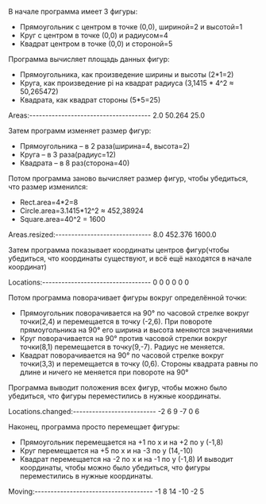 В начале программа имеет 3 фигуры:
- Прямоугольник с центром в точке (0,0), шириной=2 и высотой=1
- Круг с центром в точке (0,0) и радиусом=4
- Квадрат центром в точке (0,0) и стороной=5

Программа вычисляет площадь данных фигур:
- Прямоугольника, как произведение ширины и высоты (2*1=2)
- Круга, как произведение pi на квадрат радиуса (3,1415 * 4^2 ≈ 50,265472)
- Квадрата, как квадрат стороны (5*5=25)

Areas:--------------------------------------
2.0
50.264
25.0

Затем программ изменяет размер фигур:
- Прямоугольника – в 2 раза(ширина=4, высота=2)
- Круга – в 3 раза(радиус=12)
- Квадрата – в 8 раз(сторона=40)

Потом программа заново вычисляет размер фигур, чтобы убедиться, что размер изменился:
- Rect.area=4*2=8
- Circle.area=3.1415*12^2 ≈ 452,38924
- Square.area=40^2 = 1600

Areas.resized:------------------------------
8.0
452.376
1600.0

Затем программа показывает координаты центров фигур(чтобы убедиться, что координаты существуют, и всё ещё находятся в начале координат)

Locations:----------------------------------
0 0
0 0
0 0

Потом программа поворачивает фигуры вокруг определённой точки:
- Прямоугольник поворачивается на 90° по часовой стрелке вокруг точки(2,4) и перемещается в точку (-2,6). При повороте прямоугольника на 90° его ширина и высота меняются значениями
- Круг поворачивается на 90° против часовой стрелки вокруг точки(8,1)  перемещается в точку(9,-7). Радиус не меняется.
- Квадрат поворачивается на 90° по часовой стрелке вокруг точки(3,3) и перемещается в точку (0,6). Стороны квадрата равны по длине и ничего не меняется при повороте на 90°

Программа выводит положения всех фигур, чтобы можно было убедиться, что фигуры переместились в нужные координаты.

Locations.changed:--------------------------
-2 6
9 -7
0 6

Наконец, программа просто перемещает фигуры:
- Прямоугольник перемещается на +1 по х и на +2 по у (-1,8)
- Круг перемещается на +5 по х и на -3 по у (14,-10)
- Квадрат перемещается на -2 по х и на -1 по у (-1,8)
И выводит координаты, чтобы можно было убедиться, что фигуры переместились в нужные координаты.

Moving:-------------------------------------
-1 8
14 -10
-2 5
